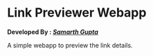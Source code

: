 # Link Previewer Webapp
**Developed By : _[Samarth Gupta](https://github.com/Samarth175)_** 

A simple webapp to preview the link details.